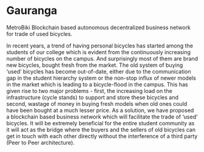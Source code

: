 # Gauranga
MetroBiki
Blockchain based autonomous decentralized business network for trade of used bicycles.

In recent years, a trend of having personal bicycles has started among the students of our college which is evident from the continuously increasing number of bicycles on the campus. And surprisingly most of them are brand new bicycles, bought fresh from the market. The old system of buying ‘used’ bicycles has become out-of-date, either due to the communication gap in the student hierarchy system or the non-stop influx of newer models in the market which is leading to a bicycle-flood in the campus. This has given rise to two major problems - first, the increasing load on the infrastructure (cycle stands) to support and store these bicycles and second, wastage of money in buying fresh models when old ones could have been bought at a much lesser price. As a solution, we have proposed a blockchain based business network which will facilitate the trade of ‘used’ bicycles. It will be extremely beneficial for the entire student community as it will act as the bridge where the buyers and the sellers of old bicycles can get in touch with each other directly without the interference of a third party (Peer to Peer architecture).
